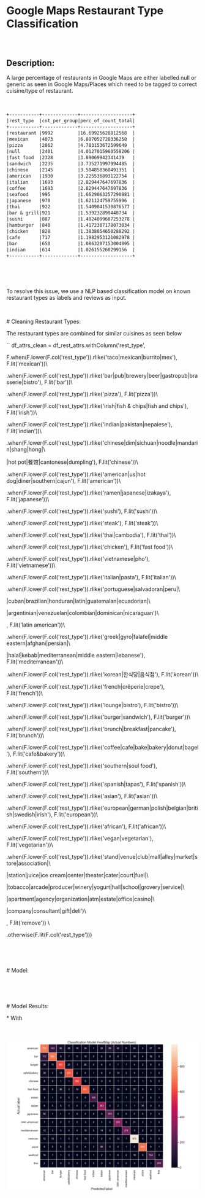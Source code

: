 Google Maps Restaurant Type Classification
==========================================

###  

Description:
------------

A large percentage of restaurants in Google Maps are either labelled null or
generic as seen in Google Maps/Places which need to be tagged to correct
cuisine/type of restaurant.

 

~~~~~~~~~~~~~~~~~~~~~~~~~~~~~~~~~~~~~~~~~~~~~~~~~~~~~~~~~~~~~~~~~~~~~~~~~~~~~~~~
+-----------+-------------+-------------------+
|rest_type  |cnt_per_group|perc_of_count_total|
+-----------+-------------+-------------------+
|restaurant |9992         |16.69925628812568  |
|mexican    |4073         |6.807052728336258  |
|pizza      |2862         |4.783153672599649  |
|null       |2401         |4.0127015960558206 |
|fast food  |2328         |3.89069942341439   |
|sandwich   |2235         |3.735271997994485  |
|chinese    |2145         |3.584858360491351  |
|american   |1930         |3.225536893122754  |
|italian    |1693         |2.829447647697836  |
|coffee     |1693         |2.829447647697836  |
|seafood    |995          |1.6629063257290881 |
|japanese   |970          |1.621124759755996  |
|thai       |922          |1.5409041530876577 |
|bar & grill|921          |1.539232890448734  |
|sushi      |887          |1.4824099607253278 |
|hamburger  |848          |1.4172307178073034 |
|chicken    |828          |1.3838054650288292 |
|cafe       |717          |1.1982953121082978 |
|bar        |650          |1.0863207153004095 |
|indian     |614          |1.026155260299156  |
+-----------+-------------+-------------------+
~~~~~~~~~~~~~~~~~~~~~~~~~~~~~~~~~~~~~~~~~~~~~~~~~~~~~~~~~~~~~~~~~~~~~~~~~~~~~~~~

 

 

To resolve this issue, we use a NLP based classification model on known
restaurant types as labels and reviews as input.

 

\# Cleaning Restaurant Types:

The restaurant types are combined for similar cuisines as seen below

`` df_attrs_clean = df_rest_attrs.withColumn('rest_type',

F.when(F.lower(F.col('rest_type')).rlike('taco\|mexican\|burrito\|mex'),
F.lit('mexican'))\\

.when(F.lower(F.col('rest_type')).rlike('bar\|pub\|brewery\|beer\|gastropub\|brasserie\|bistro'),
F.lit('bar'))\\

.when(F.lower(F.col('rest_type')).rlike('pizza'), F.lit('pizza'))\\

.when(F.lower(F.col('rest_type')).rlike('irish\|fish & chips\|fish and chips'),
F.lit('irish'))\\

.when(F.lower(F.col('rest_type')).rlike('indian\|pakistan\|nepalese'),
F.lit('indian'))\\

.when(F.lower(F.col('rest_type')).rlike('chinese\|dim\|sichuan\|noodle\|mandarin\|shang\|hong\|\\

\|hot pot\|餐馆\|cantonese\|dumpling'), F.lit('chinese'))\\

.when(F.lower(F.col('rest_type')).rlike('american\|us\|hot
dog\|diner\|southern\|cajun'), F.lit('american'))\\

.when(F.lower(F.col('rest_type')).rlike('ramen\|japanese\|izakaya'),
F.lit('japanese'))\\

.when(F.lower(F.col('rest_type')).rlike('sushi'), F.lit('sushi'))\\

.when(F.lower(F.col('rest_type')).rlike('steak'), F.lit('steak'))\\

.when(F.lower(F.col('rest_type')).rlike('thai\|cambodia'), F.lit('thai'))\\

.when(F.lower(F.col('rest_type')).rlike('chicken'), F.lit('fast food'))\\

.when(F.lower(F.col('rest_type')).rlike('vietnamese\|pho'),
F.lit('vietnamese'))\\

.when(F.lower(F.col('rest_type')).rlike('italian\|pasta'), F.lit('italian'))\\

.when(F.lower(F.col('rest_type')).rlike('portuguese\|salvadoran\|peru\|\\

\|cuban\|brazilian\|honduran\|latin\|guatemalan\|ecuadorian\|\\

\|argentinian\|venezuelan\|colombian\|dominican\|nicaraguan')\\

, F.lit('latin american'))\\





.when(F.lower(F.col('rest_type')).rlike('greek\|gyro\|falafel\|middle
eastern\|afghani\|persian\|\\

\|halal\|kebab\|mediterranean\|middle eastern\|lebanese'),
F.lit('mediterranean'))\\

.when(F.lower(F.col('rest_type')).rlike('korean\|한식당\|음식점'),
F.lit('korean'))\\

.when(F.lower(F.col('rest_type')).rlike('french\|crêperie\|crepe'),
F.lit('french'))\\

.when(F.lower(F.col('rest_type')).rlike('lounge\|bistro'), F.lit('bistro'))\\

.when(F.lower(F.col('rest_type')).rlike('burger\|sandwich'), F.lit('burger'))\\

.when(F.lower(F.col('rest_type')).rlike('brunch\|breakfast\|pancake'),
F.lit('brunch'))\\

.when(F.lower(F.col('rest_type')).rlike('coffee\|cafe\|bake\|bakery\|donut\|bagel'),
F.lit('cafe&bakery'))\\

.when(F.lower(F.col('rest_type')).rlike('southern\|soul food'),
F.lit('southern'))\\

.when(F.lower(F.col('rest_type')).rlike('spanish\|tapas'), F.lit('spanish'))\\

.when(F.lower(F.col('rest_type')).rlike('asian'), F.lit('asian'))\\

.when(F.lower(F.col('rest_type')).rlike('european\|german\|polish\|belgian\|british\|swedish\|irish'),
F.lit('european'))\\

.when(F.lower(F.col('rest_type')).rlike('african'), F.lit('african'))\\

.when(F.lower(F.col('rest_type')).rlike('vegan\|vegetarian'),
F.lit('vegetarian'))\\

.when(F.lower(F.col('rest_type')).rlike('stand\|venue\|club\|mall\|alley\|market\|store\|association\|\\

\|station\|juice\|ice cream\|center\|theater\|cater\|court\|fuel\|\\

\|tobacco\|arcade\|producer\|winery\|yogurt\|hall\|school\|grovery\|service\|\\

\|apartment\|agency\|organization\|atm\|estate\|office\|casino\|\\

\|company\|consultant\|gift\|deli')\\

, F.lit('remove')) \\

.otherwise(F.lit(F.col('rest_type')))

 

 

\# Model:

 

 

\# Model Results:

\* With

 

![](https://github.com/swami84/NLP_Text-Classification/blob/main/data/output/classification_heatmap_actual_numbers.png)

 

 
